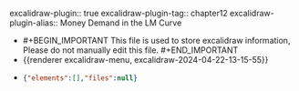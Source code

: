excalidraw-plugin:: true
excalidraw-plugin-tag:: chapter12
excalidraw-plugin-alias:: Money Demand in the LM Curve

- #+BEGIN_IMPORTANT
  This file is used to store excalidraw information, Please do not manually edit this file.
  #+END_IMPORTANT
- {{renderer excalidraw-menu, excalidraw-2024-04-22-13-15-55}}
- ```json
  {"elements":[],"files":null}
  ```